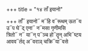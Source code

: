 +++
title = "१४ ताँ इयानो"

+++
ताँ᳓ इयानो᳓ म᳓हि व᳓रूथम् ऊत᳓य  
उ᳓प घे᳓द् एना᳓ न᳓मसा गृणीमसि  
त्रितो᳓ न᳓ या᳓न् प᳓ञ्च हो᳓तॄन् अभि᳓ष्टय  
आवव᳓र्तद् अ᳓वराञ् चक्रि᳓या᳓वसे